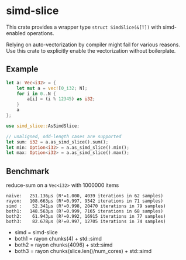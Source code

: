 # simd-slice

This crate provides a wrapper type `struct SimdSlice(&[T])` with simd-enabled operations.

Relying on auto-vectorization by compiler might fail for various reasons.
Use this crate to explicitly enable the vectorization without boilerplate.

## Example

```rs
let a: Vec<i32> = {
    let mut a = vec![0_i32; N];
    for i in 0..N {
        a[i] = (i % 12345) as i32;
    }
    a
};

use simd_slice::AsSimdSlice;

// unaligned, odd-length cases are supported
let sum: i32 = a.as_simd_slice().sum(); 
let min: Option<i32> = a.as_simd_slice().min();
let max: Option<i32> = a.as_simd_slice().max();
```

## Benchmark

reduce-sum on a `Vec<i32>` with 1000000 items

```
naive:   251.136µs (R²=1.000, 4039 iterations in 62 samples)
rayon:   108.663µs (R²=0.997, 9542 iterations in 71 samples)
simd :    52.341µs (R²=0.998, 20470 iterations in 79 samples)
both1:   148.563µs (R²=0.999, 7165 iterations in 68 samples)
both2:    61.943µs (R²=0.992, 16915 iterations in 77 samples)
both3:    82.678µs (R²=0.997, 12705 iterations in 74 samples)
```

- simd  = simd-slice
- both1 = rayon chunks(4) + std::simd
- both2 = rayon chunks(4096) + std::simd
- both3 = rayon chunks(slice.len()/num_cores) + std::simd
